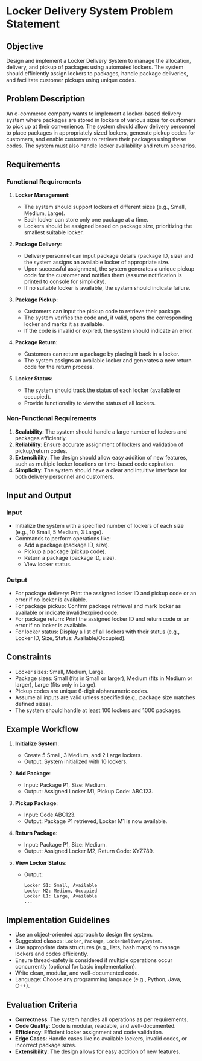 # Locker Delivery System Problem Statement

## Objective
Design and implement a Locker Delivery System to manage the allocation, delivery, and pickup of packages using automated lockers. The system should efficiently assign lockers to packages, handle package deliveries, and facilitate customer pickups using unique codes.

## Problem Description
An e-commerce company wants to implement a locker-based delivery system where packages are stored in lockers of various sizes for customers to pick up at their convenience. The system should allow delivery personnel to place packages in appropriately sized lockers, generate pickup codes for customers, and enable customers to retrieve their packages using these codes. The system must also handle locker availability and return scenarios.

## Requirements

### Functional Requirements
1. **Locker Management**:
    - The system should support lockers of different sizes (e.g., Small, Medium, Large).
    - Each locker can store only one package at a time.
    - Lockers should be assigned based on package size, prioritizing the smallest suitable locker.

2. **Package Delivery**:
    - Delivery personnel can input package details (package ID, size) and the system assigns an available locker of appropriate size.
    - Upon successful assignment, the system generates a unique pickup code for the customer and notifies them (assume notification is printed to console for simplicity).
    - If no suitable locker is available, the system should indicate failure.

3. **Package Pickup**:
    - Customers can input the pickup code to retrieve their package.
    - The system verifies the code and, if valid, opens the corresponding locker and marks it as available.
    - If the code is invalid or expired, the system should indicate an error.

4. **Package Return**:
    - Customers can return a package by placing it back in a locker.
    - The system assigns an available locker and generates a new return code for the return process.

5. **Locker Status**:
    - The system should track the status of each locker (available or occupied).
    - Provide functionality to view the status of all lockers.

### Non-Functional Requirements
1. **Scalability**: The system should handle a large number of lockers and packages efficiently.
2. **Reliability**: Ensure accurate assignment of lockers and validation of pickup/return codes.
3. **Extensibility**: The design should allow easy addition of new features, such as multiple locker locations or time-based code expiration.
4. **Simplicity**: The system should have a clear and intuitive interface for both delivery personnel and customers.

## Input and Output

### Input
- Initialize the system with a specified number of lockers of each size (e.g., 10 Small, 5 Medium, 3 Large).
- Commands to perform operations like:
    - Add a package (package ID, size).
    - Pickup a package (pickup code).
    - Return a package (package ID, size).
    - View locker status.

### Output
- For package delivery: Print the assigned locker ID and pickup code or an error if no locker is available.
- For package pickup: Confirm package retrieval and mark locker as available or indicate invalid/expired code.
- For package return: Print the assigned locker ID and return code or an error if no locker is available.
- For locker status: Display a list of all lockers with their status (e.g., Locker ID, Size, Status: Available/Occupied).

## Constraints
- Locker sizes: Small, Medium, Large.
- Package sizes: Small (fits in Small or larger), Medium (fits in Medium or larger), Large (fits only in Large).
- Pickup codes are unique 6-digit alphanumeric codes.
- Assume all inputs are valid unless specified (e.g., package size matches defined sizes).
- The system should handle at least 100 lockers and 1000 packages.

## Example Workflow
1. **Initialize System**:
    - Create 5 Small, 3 Medium, and 2 Large lockers.
    - Output: System initialized with 10 lockers.

2. **Add Package**:
    - Input: Package P1, Size: Medium.
    - Output: Assigned Locker M1, Pickup Code: ABC123.

3. **Pickup Package**:
    - Input: Code ABC123.
    - Output: Package P1 retrieved, Locker M1 is now available.

4. **Return Package**:
    - Input: Package P1, Size: Medium.
    - Output: Assigned Locker M2, Return Code: XYZ789.

5. **View Locker Status**:
    - Output:
      ```
      Locker S1: Small, Available
      Locker M2: Medium, Occupied
      Locker L1: Large, Available
      ...
      ```

## Implementation Guidelines
- Use an object-oriented approach to design the system.
- Suggested classes: `Locker`, `Package`, `LockerDeliverySystem`.
- Use appropriate data structures (e.g., lists, hash maps) to manage lockers and codes efficiently.
- Ensure thread-safety is considered if multiple operations occur concurrently (optional for basic implementation).
- Write clean, modular, and well-documented code.
- Language: Choose any programming language (e.g., Python, Java, C++).

## Evaluation Criteria
- **Correctness**: The system handles all operations as per requirements.
- **Code Quality**: Code is modular, readable, and well-documented.
- **Efficiency**: Efficient locker assignment and code validation.
- **Edge Cases**: Handle cases like no available lockers, invalid codes, or incorrect package sizes.
- **Extensibility**: The design allows for easy addition of new features.